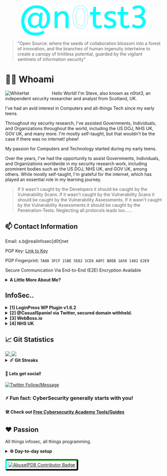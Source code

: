<p align='center'><img src='n0tst3.svg' width='400'/></p>

> "Open Source: where the seeds of collaboration blossom into a forest of innovation, and the branches of human ingenuity intertwine to create a canopy of limitless potential, guarded by the vigilant sentinels of information security"

# 👨‍💻 Whoami

<img align="left" alt="WhiteHat" width="150" src="https://us.123rf.com/450wm/amin268/amin2681903/amin268190300732/121207267-fraud-thin-line-icon-anonymity-and-agent-spy-sign-vector-graphics-a-linear-pattern-on-a-white-backgr.jpg" /> 

Hello World! I'm Steve, also known as n0tst3, an independent security researcher and analyst from Scotland, UK.

I've had an avid interest in Computers and all-things Tech since my early teens.

Throughout my security research, I've assisted Governments, Individuals, and Organizations throughout the world, including the US DOJ, NHS UK, GOV UK, and many more. I'm mostly self-taught, but that wouldn't be the case if there was no internet! phew!

My passion for Computers and Technology started during my early teens.

Over the years, I've had the opportunity to assist Governments, Individuals, and Organizations worldwide in my security research work, including prominent bodies such as the US DOJ, NHS UK, and GOV UK, among others. While mostly self-taught, I'm grateful for the internet, which has played an essential role in my learning journey.

>If it wasn't caught by the Developers it should be caught by the Vulnerability Scans.
If it wasn't caught by the Vulnerability Scans it should be caught by the Vulnerability Assessments.
If it wasn't caught by the Vulnerability Assessments it should be caught by the Penetration-Tests.
Neglecting all protocols leads too......
## 📫 Contact Information

Email: s.b@realinfosec[d0t]net

PGP Key: [Link to Key](https://github.com/DeffoN0tSt3/DeffoN0tSt3/blob/main/s.b%40realinfosec.net-0xB8EB1A501482E2E9-pub.asc)

PGP Fingerprint: `7A88 3FCF 21BE 5E82 1CE8 A8FC B8EB 1A50 1482 E2E9`

Secure Communication Via End-to-End (E2E) Encryption Available

<details>
<summary><strong>A Little More About Me?</strong></summary>
Nice! you want to know more.. Sure..

I struggle with social anxiety and ADD. But worry not, these ingredients only add to the delightful concoction that I am!

Diving into the digital realm, I transform into a theatrical multitasker who moonlights as a chronic tab hoarder, thanks to my ADD superpowers. Toggling between projects and infosec memes has never been more seamless. After all, who needs focus when you've got the power of distraction on your side?

When my social anxiety sprouts its leafy head, you'll find me retreating to the enchanted forest of forums, where I bravely slay bugs and help fellow nerds navigate the treacherous terrain of code. Yes, I use various aliases online. Anonymity is my cloak kinda, and empathy is my sword, as I make the digital realm a safer place for all, one step at a time!

Did I mention I have a huge love for everything Infosec?

I'm quite the infosec enthusiast, I don't think there is much more rewarding than unearthing vulnerabilities and deciphering the cryptic language of cyber threats to fortify digital fortresses! I indulge in research papers/write-ups, sharpening my skills in static, dynamic code analysis. Malware samples? Sure, let's dissect/reverse that crap.. Honey 🍯 Honey 🍯

But, how did it all start?
Around 2002-3 🕰️, I dove into the mystic world of programming, starting with C++ on my Windows relic, wrestling dependencies and compilations. I quickly ventured into Perl, then PHP, and became an IRC skid.. Quite the contrast . 
</details>

## InfoSec..

<details>	
<summary><strong>[1] LoginPress WP Plugin v1.6.2</strong></summary>
<a href="https://wordpress.org/plugins/loginpress/#developers" title="[2] LoginPress 2022-07-18">View Plugin on WordPress.org</a>
<br />
<img src="https://github.com/DeffoN0tSt3/DeffoN0tSt3/blob/main/loginpress.png" />
</details>

<details>
<summary><strong>[2] @CasualSpaniel via Twitter, secured domain withheld.</strong></summary>
<ul>"Great approach, very professional and reasonable. We resolved an issue swiftly and would like to thank n0tSt3 for his attitude and communication. Would highly recommend."</ul>
<br />
<img height="500px" width="500px" src="https://github.com/DeffoN0tSt3/DeffoN0tSt3/blob/main/tweet.png" />
<br />
See more:
[Open Bug Bounty](https://www.openbugbounty.org/researchers/n0tSt3/#tabs-2)
</details>

<details>	
<summary><strong>[3] WebBoss.io</strong></summary>
<a href="https://webboss.io/page/bughunter-acknowledgments.html" title="[2] WebBoss.io">WebBoss.io</a>
<br />
<img height="500px" width="500px" src="https://github.com/DeffoN0tSt3/DeffoN0tSt3/blob/main/webboss.png" />
<br />
See more:
[WebBoss.io Bug Hunter Acknowledgments](https://webboss.io/page/bughunter-acknowledgments.html)
</details>
		
<details>	
<summary><strong>[4] NHS UK</strong></summary>
<img height="800px" width="700px" src="https://realinfosec.net/dev3332213/nhsRes.png" />
<br />
</details>

## 📈 Git Statistics

<a href="https://github.com/DeffoN0tSt3">
<img height="150em" src="https://github-readme-stats.vercel.app/api?username=DeffoN0tSt3&show_icons=true&theme=tokyonight&include_all_commits=false&count_private=true" />
<img height="150em" src="https://github-readme-stats.vercel.app/api/top-langs/?username=DeffoN0tSt3&theme=tokyonight&hide=html&count_private=true" />
</a>

<details>
<summary><strong>☄️ Git Streaks</strong></summary>

<br />
<img height="180em" src="https://github-readme-streak-stats.herokuapp.com/?user=DeffoN0tSt3&hide_border=true" />
</details>

#### 💬 Lets get social!

[![Twitter Follow/Message](https://img.shields.io/twitter/follow/n0tst3?color=00dff1&logo=twitter&style=for-the-badge)](https://twitter.com/intent/follow?original_referer=https%3A%2F%2Fgithub.com%2Fn0tst3&screen_name=n0tst3)

### ⚡ Fun fact: CyberSecurity generally starts with you!

#### 🛠️ Check out [Free Cybersecurity Academy Tools/Guides](https://www.realinfosec.net/cyber-academy.html "Free Cybersecurity Academy Tools/Guides")

## ❤️ Passion

All things infosec, all things programming.

<details>
<summary><strong>⚙️ Day-to-day setup</strong></summary>
<ul>
  <li><b>Sys1</b>
    <ul>
      <li><b>OS:</b> Ubuntu + i3 + / Win10</li>
      <li><b>Desktop:</b> Ryzen 9</li>
      <li><b>GFX:</b> RTX 3060 TI</li>
      <li><b>Browser:</b> Firefox & Chrome</li>
      <li><b>Terminal:</b> Terminology + Tmux</li>
      <li><b>Code Editor:</b> nvim / vsc</li>
    </ul>
  </li>
  <li><b>Sys2</b>
    <ul>
      <li><b>OS:</b> ParrotOS / Ubuntu + i3</li>
      <li><b>Desktop:</b> Ryzen 7</li>
      <li><b>GFX:</b> GTX 1660 TI</li>
      <li><b>Browser:</b> Firefox & Chrome</li>
      <li><b>Terminal:</b> ZSH:</li>
      <li><b>Code Editor:</b> nvim </li>
    </ul>
  </li>
</ul>
</details>
<br />

<a href="https://www.abuseipdb.com/contributor/49550.svg" title="AbuseIPDB is an IP address blacklist for webmasters and sysadmins to report IP addresses engaging in abusive behavior on their networks">
  <img src="https://www.abuseipdb.com/contributor/49550.svg" alt="AbuseIPDB Contributor Badge" style="width: 781px;border-radius: 5px;border-top: 5px solid #058403;border-right: 5px solid #111;border-bottom: 5px solid #111;border-left: 5px solid #00FFFF;padding: 5px;">
</a>

